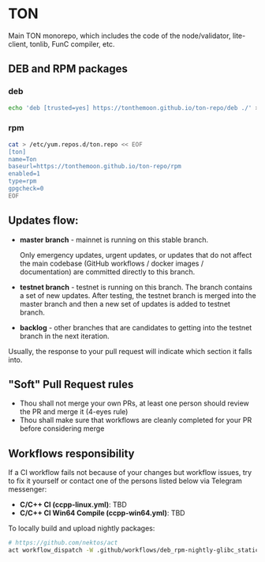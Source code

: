 # TON

Main TON monorepo, which includes the code of the node/validator, lite-client, tonlib, FunC compiler, etc.

## DEB and RPM packages

### deb

```sh
echo 'deb [trusted=yes] https://tonthemoon.github.io/ton-repo/deb ./' > /etc/apt/sources.list.d/10-ton.list
```

### rpm

```sh
cat > /etc/yum.repos.d/ton.repo << EOF
[ton]
name=Ton
baseurl=https://tonthemoon.github.io/ton-repo/rpm
enabled=1
type=rpm
gpgcheck=0
EOF
```

## Updates flow:

* **master branch** - mainnet is running on this stable branch.

    Only emergency updates, urgent updates, or updates that do not affect the main codebase (GitHub workflows / docker images / documentation) are committed directly to this branch.

* **testnet branch** - testnet is running on this branch. The branch contains a set of new updates. After testing, the testnet branch is merged into the master branch and then a new set of updates is added to testnet branch.

* **backlog** - other branches that are candidates to getting into the testnet branch in the next iteration.

Usually, the response to your pull request will indicate which section it falls into.


## "Soft" Pull Request rules

* Thou shall not merge your own PRs, at least one person should review the PR and merge it (4-eyes rule)
* Thou shall make sure that workflows are cleanly completed for your PR before considering merge

## Workflows responsibility
If a CI workflow fails not because of your changes but workflow issues, try to fix it yourself or contact one of the persons listed below via Telegram messenger:

* **C/C++ CI (ccpp-linux.yml)**: TBD
* **C/C++ CI Win64 Compile (ccpp-win64.yml)**: TBD

To locally build and upload nightly packages:

```sh
# https://github.com/nektos/act
act workflow_dispatch -W .github/workflows/deb_rpm-nightly-glibc_static.yml --no-skip-checkout -s GITHUB_TOKEN="$GITHUB_TOKEN" -s PACKAGES_REPO_KEY="$PACKAGES_REPO_DEPLOY_KEY"
```
